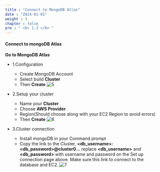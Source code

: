 ```yaml
---
title : "Connect to MongoDB Atlas"
date : "2024-01-01"
weight : 3 
chapter : false
pre : " <b> 1.3 </b> "
---
```


#### Connect to mongoDB Atlas

**Go to MongoDB Atlas**
- 1.Configuration
    - Create MongoDB Account
    - Select build **Cluster**
    - Then **Create**
![5](/workshop/images/aws/1.5.png)

- 2.Setup your cluster
    - Name your **Cluster**
    - Choose **AWS Provider**
    - Region(Should choose along with your EC2 Region to avoid errors)
    - Then **Create**
![6](/workshop/images/aws/1.6.png)

- 3.Cluster connection
    - Install mongoDB in your Command prompt
    - Copy the link to the Cluster, **<db_username>:<db_password>@cluster0…** replace **<db_username>** and **<db_password>** with username and password on the Set up connection page above. Make sure this link to connect to the database and EC2.
![7](/workshop/images/aws/1.7.png)


